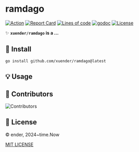 # ramdago

[![Action][action-svg]][action-url]
[![Report Card][goreport-svg]][goreport-url]
[![Lines of code][lines-svg]][lines-url]
[![godoc][godoc-svg]][godoc-url]
[![License][license-svg]][license-url]

✨ **`xuender/ramdago` is a ...**

## 🚀 Install

```shell
go install github.com/xuender/ramdago@latest
```

## 💡 Usage

## 👤 Contributors

![Contributors][contributors-svg]

## 📝 License

© ender, 2024~time.Now

[MIT LICENSE][license-url]

[action-url]: https://github.com/xuender/ramdago/actions
[action-svg]: https://github.com/xuender/ramdago/workflows/Go/badge.svg

[goreport-url]: https://goreportcard.com/report/github.com/xuender/ramdago
[goreport-svg]: https://goreportcard.com/badge/github.com/xuender/ramdago

[godoc-url]: https://godoc.org/github.com/xuender/ramdago
[godoc-svg]: https://godoc.org/github.com/xuender/ramdago?status.svg

[license-url]: https://github.com/xuender/ramdago/blob/master/LICENSE
[license-svg]: https://img.shields.io/badge/license-MIT-blue.svg

[contributors-svg]: https://contrib.rocks/image?repo=xuender/ramdago

[lines-svg]: https://sloc.xyz/github/xuender/ramdago
[lines-url]: https://github.com/boyter/scc

